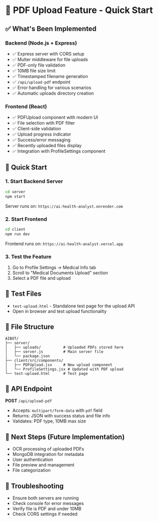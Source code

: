 # 📄 PDF Upload Feature - Quick Start

## ✅ What's Been Implemented

### Backend (Node.js + Express)
- ✅ Express server with CORS setup
- ✅ Multer middleware for file uploads
- ✅ PDF-only file validation
- ✅ 10MB file size limit
- ✅ Timestamped filename generation
- ✅ `/api/upload-pdf` endpoint
- ✅ Error handling for various scenarios
- ✅ Automatic uploads directory creation

### Frontend (React)
- ✅ PDFUpload component with modern UI
- ✅ File selection with PDF filter
- ✅ Client-side validation
- ✅ Upload progress indicator
- ✅ Success/error messaging
- ✅ Recently uploaded files display
- ✅ Integration with ProfileSettings component

## 🚀 Quick Start

### 1. Start Backend Server
```bash
cd server
npm start
```
Server runs on: `https://ai-health-analyst.onrender.com`

### 2. Start Frontend
```bash
cd client
npm run dev
```
Frontend runs on: `https://ai-health-analyst.vercel.app`

### 3. Test the Feature
1. Go to Profile Settings → Medical Info tab
2. Scroll to "Medical Documents Upload" section
3. Select a PDF file and upload

## 🧪 Test Files

- `test-upload.html` - Standalone test page for the upload API
- Open in browser and test upload functionality

## 📁 File Structure
```
AIBOT/
├── server/
│   ├── uploads/          # Uploaded PDFs stored here
│   ├── server.js         # Main server file
│   └── package.json
├── client/src/components/
│   ├── PDFUpload.jsx     # New upload component
│   └── ProfileSettings.jsx # Updated with PDF upload
└── test-upload.html      # Test page
```

## 🔧 API Endpoint

**POST** `/api/upload-pdf`
- Accepts: `multipart/form-data` with `pdf` field
- Returns: JSON with success status and file info
- Validates: PDF type, 10MB max size

## 🎯 Next Steps (Future Implementation)
- OCR processing of uploaded PDFs
- MongoDB integration for metadata
- User authentication
- File preview and management
- File categorization

## 🚨 Troubleshooting
- Ensure both servers are running
- Check console for error messages
- Verify file is PDF and under 10MB
- Check CORS settings if needed